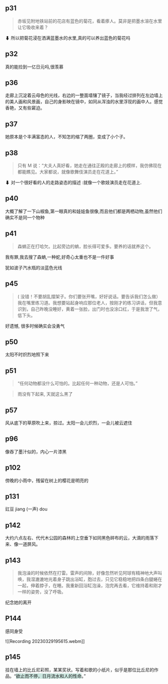 ## p31

>赤坂见附地铁站前的花店有蓝色的菊花，看着瘆人。莫非是把墨水溶在水里让它吸收来着？

⬇
所以把菊花浸在洒满蓝墨水的水里,真的可以养出蓝色的菊花吗

## p32

真的能捡到一亿日元吗,很羡慕

## p36

走廊上沉淀着云母色的光线，右边的一整面墙镶了镜子，当我经过排列在左边墙上的美人画和风景画，自己的身影映在镜中，如同从浑浊的水里浮现的画中人。感觉香艳，又有些窘迫。

## p37

她原本是个丰满富态的人，不知怎的缩了两圈，变成了小个子。

## p38

>‍只有 M 说：“大夫人真好看，她走在通往正殿的走廊上的模样，我仿佛现在都能瞧见。大家都说，就像歌舞伎演员走在花道上。”

⬇
对一个很好看的人的走路姿态的描述 :就像一个歌妓演员走在花道上.

## p40

大概了解了一下山椒鱼,第一眼真的和娃娃鱼很像,而且他们都是两栖动物,虽然他们确实不是同一个物种

## p41

>森蚺正在打哈欠。比起旁边的蚺，脸长得可爱多。要养的话就养这个。

我有罪,我去搜了森蚺,一种蛇,好奇心太重也不是一件好事

犹如波子汽水瓶的淡蓝色光线

## p45

>( 没错！不要胡乱摆架子。你们要张开嘴，好好说话。要告诉我们怎么做）我在嘴里练习道。我想要站起身响应那位老人，按刚才的练习讲话，但我意识到，自己昨晚没睡好，黄着一张脸，出门时也没涂口红，于是我泄了气，低下头。

好遗憾, 很多时候确实会没勇气

## p50

太阳不时炽烈地照下来

## p51

>“任何动物都没什么可怕的。比起任何一种动物，还是人可怕。”

>雨没有下起来, 天就这么黑了
## p57

风从底下的草原吹上来，掠过。太阳一会儿炽烈，一会儿被云遮住

## p96

像吞了墨汁似的，内心一片漆黑

## p102

傍晚的小雨中，残留在树上的樱花是明亮的

## p131
豇豆 jiang (一声) dou 

## p142

大约六点左右、代代木公园的森林的上空垂下如同黑色碎布的云，大滴的雨落下来、像一道屏风。

## p143

>我泡澡的时候依然在打雷。雷声的间隙，好像忽然听见阿球有精神地大声叫唤，我湿漉漉地光着身子跳出浴缸，胞过去，只见它稳稳地把四条白腿蜷在一起，伸着脖子，在睡。我重新回浴缸泡澡，泡完再去看，它维持着和刚才一样的姿势，没了呼吸。

纪念她的离开 

## P144

感同身受

![[Recording 20230329195615.webm]]


## p145

挂在墙上的比丘尼彩照，某某奖状。写着和歌的小纸片，似乎是那位比丘尼的作品。“<span style="background:rgba(3, 135, 102, 0.2)">欲止而不停，日月流水和人的性命</span>。”